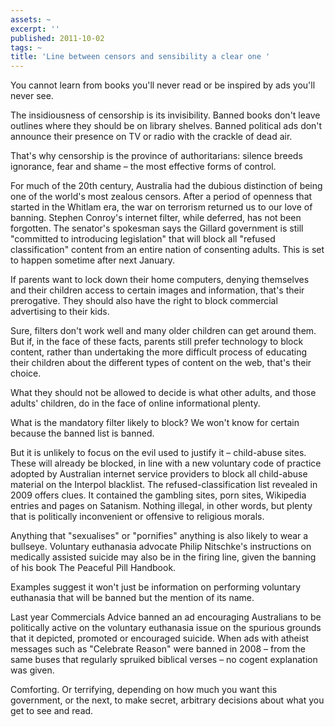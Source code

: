 ```yaml
---
assets: ~
excerpt: ''
published: 2011-10-02
tags: ~
title: 'Line between censors and sensibility a clear one '
---
```

You cannot learn from books you'll never read or be inspired by ads you'll never see.

The insidiousness of censorship is its invisibility. Banned books don't leave outlines where they should be on library shelves. Banned political ads don't announce their presence on TV or radio with the crackle of dead air.

That's why censorship is the province of authoritarians: silence breeds ignorance, fear and shame – the most effective forms of control.

For much of the 20th century, Australia had the dubious distinction of being one of the world's most zealous censors. After a period of openness that started in the Whitlam era, the war on terrorism returned us to our love of banning. Stephen Conroy's internet filter, while deferred, has not been forgotten. The senator's spokesman says the Gillard government is still "committed to introducing legislation" that will block all "refused classification" content from an entire nation of consenting adults. This is set to happen sometime after next January.

If parents want to lock down their home computers, denying themselves and their children access to certain images and information, that's their prerogative. They should also have the right to block commercial advertising to their kids.

Sure, filters don't work well and many older children can get around them. But if, in the face of these facts, parents still prefer technology to block content, rather than undertaking the more difficult process of educating their children about the different types of content on the web, that's their choice.

What they should not be allowed to decide is what other adults, and those adults' children, do in the face of online informational plenty.

What is the mandatory filter likely to block? We won't know for certain because the banned list is banned.

But it is unlikely to focus on the evil used to justify it – child-abuse sites. These will already be blocked, in line with a new voluntary code of practice adopted by Australian internet service providers to block all child-abuse material on the Interpol blacklist. The refused-classification list revealed in 2009 offers clues. It contained the gambling sites, porn sites, Wikipedia entries and pages on Satanism. Nothing illegal, in other words, but plenty that is politically inconvenient or offensive to religious morals.

Anything that "sexualises" or "pornifies" anything is also likely to wear a bullseye. Voluntary euthanasia advocate Philip Nitschke's instructions on medically assisted suicide may also be in the firing line, given the banning of his book The Peaceful Pill Handbook.

Examples suggest it won't just be information on performing voluntary euthanasia that will be banned but the mention of its name.

Last year Commercials Advice banned an ad encouraging Australians to be politically active on the voluntary euthanasia issue on the spurious grounds that it depicted, promoted or encouraged suicide. When ads with atheist messages such as "Celebrate Reason" were banned in 2008 – from the same buses that regularly spruiked biblical verses – no cogent explanation was given.

Comforting. Or terrifying, depending on how much you want this government, or the next, to make secret, arbitrary decisions about what you get to see and read.